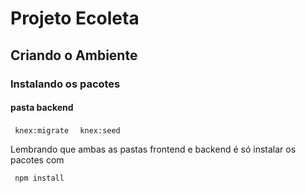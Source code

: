 # Projeto Ecoleta

## Criando o Ambiente

### Instalando os pacotes

#### pasta backend

<code> knex:migrate </code>
<code> knex:seed </code>

Lembrando que ambas as pastas frontend e backend é só instalar os pacotes com

<code> npm install </code>